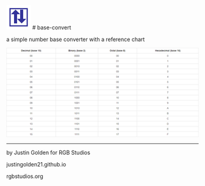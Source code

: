 <img src="logo.svg" width="64px">
# base-convert

a simple number base converter with a reference chart

<img src="chart.png">

<hr>

by Justin Golden for RGB Studios

justingolden21.github.io

rgbstudios.org
